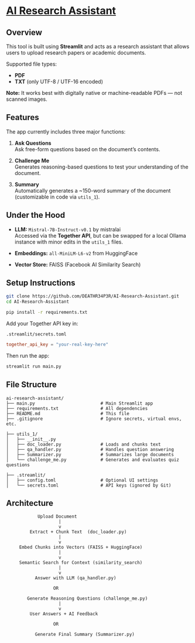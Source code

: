 # [AI Research Assistant](https://mainpy-g9pwsd8jibbnkn4q3oamj4.streamlit.app/)

## Overview

This tool is built using **Streamlit** and acts as a research assistant that allows users to upload research papers or academic documents.

Supported file types:

- **PDF**
- **TXT** (only UTF-8 / UTF-16 encoded)

**Note:** It works best with digitally native or machine-readable PDFs — not scanned images.

## Features

The app currently includes three major functions:

1. **Ask Questions**\
   Ask free-form questions based on the document’s contents.

2. **Challenge Me**\
   Generates reasoning-based questions to test your understanding of the document.

3. **Summary**\
   Automatically generates a \~150-word summary of the document (customizable in code via `utils_1`).

## Under the Hood

- **LLM:** `Mistral-7B-Instruct-v0.1` by mistralai\
  Accessed via the **Together API**, but can be swapped for a local Ollama instance with minor edits in the `utils_1` files.

- **Embeddings:** `all-MiniLM-L6-v2` from HuggingFace

- **Vector Store:** FAISS (Facebook AI Similarity Search)

## Setup Instructions

```bash
git clone https://github.com/DEATHR34P3R/AI-Research-Assistant.git
cd AI-Research-Assistant

pip install -r requirements.txt
```

Add your Together API key in:

```
.streamlit/secrets.toml
```

```toml
together_api_key = "your-real-key-here"
```

Then run the app:

```bash
streamlit run main.py
```

## File Structure

```
ai-research-assistant/
├── main.py                         # Main Streamlit app
├── requirements.txt                # All dependencies
├── README.md                       # This file
├── .gitignore                      # Ignore secrets, virtual envs, etc.

├── utils_1/
│   ├── __init__.py
│   ├── doc_loader.py               # Loads and chunks text
│   ├── qa_handler.py               # Handles question answering
│   ├── Summarizer.py               # Summarizes large documents
│   └── challenge_me.py             # Generates and evaluates quiz questions

├── .streamlit/
│   ├── config.toml                 # Optional UI settings
│   └── secrets.toml                # API keys (ignored by Git)
```

## Architecture

```
            Upload Document
                    |
                    v
         Extract + Chunk Text  (doc_loader.py)
                    |
                    v
     Embed Chunks into Vectors (FAISS + HuggingFace)
                    |
                    v
     Semantic Search for Context (similarity_search)
                    |
                    v
           Answer with LLM (qa_handler.py)

                  OR

        Generate Reasoning Questions (challenge_me.py)
                    |
                    v
         User Answers + AI Feedback

                  OR

           Generate Final Summary (Summarizer.py)
```

